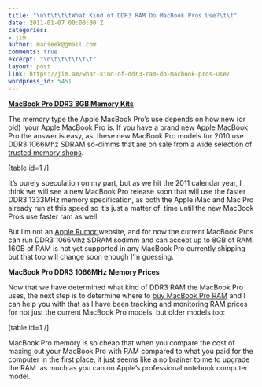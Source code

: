 ```yaml
---
title: "\n\t\t\t\tWhat Kind of DDR3 RAM Do MacBook Pros Use?\t\t"
date: 2011-01-07 00:00:00 Z
categories:
- jim
author: macseek@gmail.com
comments: true
excerpt: "\n\t\t\t\t\t\t"
layout: post
link: https://jim.am/what-kind-of-ddr3-ram-do-macbook-pros-use/
wordpress_id: 5451
---
```


**[MacBook Pro DDR3 8GB Memory Kits](http://www.amazon.com/gp/product/B001PS9UKW/ref=as_li_ss_tl?ie=UTF8&tag=ramseeker-20&linkCode=as2&camp=1789&creative=390957&creativeASIN=B001PS9UKW)**




The memory type the Apple MacBook Pro’s use depends on how new (or old)  your Apple MacBook Pro is. If you have a brand new Apple MacBook Pro the answer is easy, as  these new MacBook Pro models for 2010 use DDR3 1066Mhz SDRAM so-dimms that are on sale from a wide selection of [trusted memory shops](http://www.jim.am).




[table id=1 /]




It’s purely speculation on my part, but as we hit the 2011 calendar year, I think we will see a new MacBook Pro release soon that will use the faster DDR3 1333MHz memory specification, as both the Apple iMac and Mac Pro already run at this speed so it’s just a matter of  time until the new MacBook Pro’s use faster ram as well.




But I’m not an [Apple Rumor ](http://www.applerumors.com)website, and for now the current MacBook Pros can run DDR3 1066Mhz SDRAM sodimm and can accept up to 8GB of RAM. 16GB of RAM is not yet supported in any MacBook Pro currently shipping but that too will change soon enough I’m guessing.




**MacBook Pro DDR3 1066MHz Memory Prices**




Now that we have determined what kind of DDR3 RAM the MacBook Pro uses, the next step is to determine where to [buy MacBook Pro RAM](http://www.jim.am) and I can help you with that as I have been tracking and monitoring RAM prices for not just the current MacBook Pro models  but older models too:




[table id=1 /]




MacBook Pro memory is so cheap that when you compare the cost of maxing out your MacBook Pro with RAM compared to what you paid for the computer in the first place, it just seems like a no brainer to me to upgrade the RAM  as much as you can on Apple’s professional notebook computer model.


		
